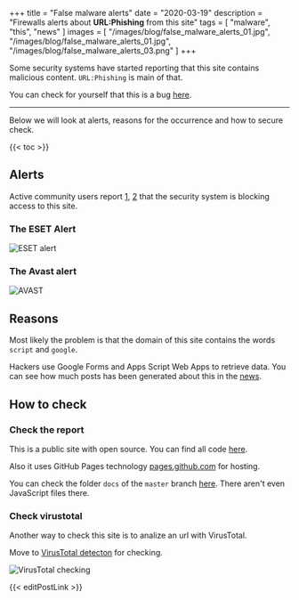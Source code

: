 +++
title = "False malware alerts"
date = "2020-03-19"
description = "Firewalls alerts about **URL:Phishing** from this site"
tags = [
    "malware",
    "this",
    "news"
]
images = [
    "/images/blog/false_malware_alerts_01.jpg",
    "/images/blog/false_malware_alerts_01.jpg",
    "/images/blog/false_malware_alerts_03.png"
]
+++

Some security systems have started reporting that this site contains malicious content. `URL:Phishing` is main of that.

You can check for yourself that this is a bug [here][virustotal_detection_site].

---

Below we will look at alerts, reasons for the occurrence and how to secure check.

{{< toc >}}

<!--more-->

## Alerts

Active community users report [1][active_community_user_1], [2][active_community_user_2] that the security system is blocking access to this site.

### The ESET Alert

![ESET alert](/images/blog/false_malware_alerts_01.jpg)

### The Avast alert

![AVAST](/images/blog/false_malware_alerts_02.jpg)

## Reasons

Most likely the problem is that the domain of this site contains the words `script` and `google`.

Hackers use Google Forms and Apps Script Web Apps to retrieve data. You can see how much posts has been generated about this in the [news].

## How to check

### Check the report

This is a public site with open source. You can find all code [here][contributorpw/google-apps-script-snippets-hugo-site].

Also it uses GitHub Pages technology [pages.github.com] for hosting.

You can check the folder `docs` of the `master` branch [here][master/docs]. There aren't even JavaScript files there.

### Check virustotal

Another way to check this site is to analize an url with VirusTotal.

Move to [VirusTotal detecton][virustotal_detection_site] for checking.

![VirusTotal checking](/images/blog/false_malware_alerts_03.png)

{{< editPostLink >}}

[virustotal_detection_site]: https://www.virustotal.com/gui/url/c644d4ed496731077acde7ac88a8d3605fefd568c16fb976db9144248218518a/detection
[active_community_user_1]: https://t.me/googleappsscriptrc/37092
[active_community_user_2]: https://t.me/googleappsscriptrc/38342
[news]: https://www.google.com/search?q=hackers+use+google+apps+script&newwindow=1&tbs=cdr%3A1%2Ccd_min%3A2%2F10%2F2021%2Ccd_max%3A2%2F24%2F2021&tbm=nws
[contributorpw/google-apps-script-snippets-hugo-site]: https://github.com/contributorpw/google-apps-script-snippets-hugo-site
[pages.github.com]: https://pages.github.com/
[master/docs]: https://github.com/contributorpw/google-apps-script-snippets-hugo-site/tree/master/docs
